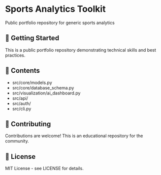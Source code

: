 # Sports Analytics Toolkit

Public portfolio repository for generic sports analytics

## 🚀 Getting Started

This is a public portfolio repository demonstrating technical skills and best practices.

## 📁 Contents

- src/core/models.py
- src/core/database_schema.py
- src/visualization/ai_dashboard.py
- src/api/
- src/auth/
- src/cli.py

## 🤝 Contributing

Contributions are welcome! This is an educational repository for the community.

## 📄 License

MIT License - see LICENSE for details.
